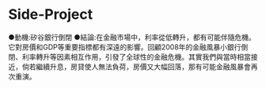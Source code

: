 # Side-Project
●動機:矽谷銀行倒閉
●結論:在金融市場中，利率從低轉升，都有可能伴隨危機。它對房價和GDP等重要指標都有深遠的影響。回顧2008年的金融風暴小銀行倒閉、利率轉升等因素相互作用，引發了全球性的金融危機。其實我們與當時相當接近，倘若繼續升息，房貸使人無法負荷，房價又大幅回落，那有可能金融風暴會再次重演。
